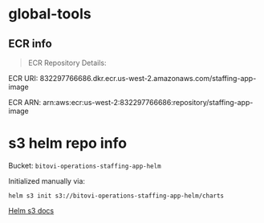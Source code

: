 # global-tools

## ECR info
> ECR Repository Details:

ECR URI: 832297766686.dkr.ecr.us-west-2.amazonaws.com/staffing-app-image

ECR ARN: arn:aws:ecr:us-west-2:832297766686:repository/staffing-app-image

# s3 helm repo info
Bucket: `bitovi-operations-staffing-app-helm`

Initialized manually via:
```
helm s3 init s3://bitovi-operations-staffing-app-helm/charts
```

[Helm s3 docs](https://github.com/hypnoglow/helm-s3)